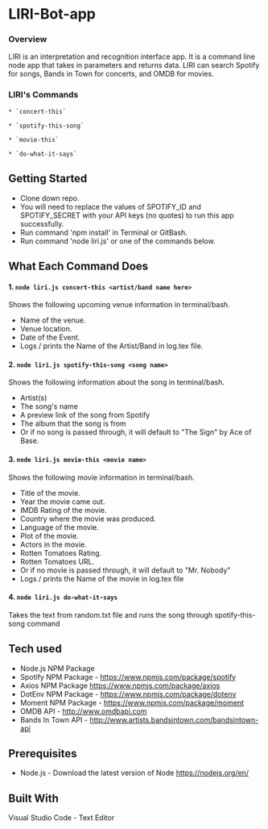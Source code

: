 # LIRI-Bot-app

### Overview

LIRI is an interpretation and recognition interface app. It is a command line node app that takes in parameters and returns data. LIRI can search Spotify for songs, Bands in Town for concerts, and OMDB for movies.

### LIRI's Commands

	* `concert-this`

	* `spotify-this-song`

	* `movie-this`

	* `do-what-it-says`

## Getting Started

- Clone down repo.
- You will need to replace the values of SPOTIFY_ID and SPOTIFY_SECRET with your API keys (no quotes) to run this app successfully.
- Run command 'npm install' in Terminal or GitBash.
- Run command 'node liri.js' or one of the commands below. 


## What Each Command Does

#### 1. `node liri.js concert-this <artist/band name here>`

Shows the following upcoming venue information in terminal/bash.

 * Name of the venue.
 * Venue location.
 * Date of the Event. 
 * Logs / prints the Name of the Artist/Band in log.tex file.
  

#### 2. `node liri.js spotify-this-song <song name>`

Shows the following information about the song in terminal/bash.

* Artist(s)
* The song's name
* A preview link of the song from Spotify
* The album that the song is from
* Or if no song is passed through, it will default to "The Sign" by Ace of Base.

#### 3. `node liri.js movie-this <movie name>`

Shows the following movie information in terminal/bash.

* Title of the movie.
* Year the movie came out.
* IMDB Rating of the movie.
* Country where the movie was produced.
* Language of the movie.
* Plot of the movie.
* Actors in the movie.
* Rotten Tomatoes Rating.
* Rotten Tomatoes URL.
* Or if no movie is passed through, it will default to "Mr. Nobody"
* Logs / prints the Name of the movie in log.tex file

#### 4. `node liri.js do-what-it-says`
Takes the text from random.txt file and runs the song through spotify-this-song command


## Tech used

* Node.js NPM Package 
* Spotify NPM Package - https://www.npmjs.com/package/spotify
* Axios NPM Package https://www.npmjs.com/package/axios
* DotEnv NPM Package - https://www.npmjs.com/package/dotenv
* Moment NPM Package - https://www.npmjs.com/package/moment
* OMDB API - http://www.omdbapi.com
* Bands In Town API - http://www.artists.bandsintown.com/bandsintown-api

## Prerequisites
- Node.js - Download the latest version of Node https://nodejs.org/en/

## Built With
Visual Studio Code - Text Editor


